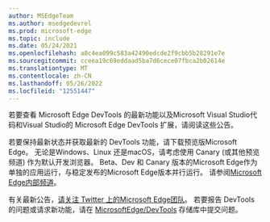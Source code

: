 ```yaml
---
author: MSEdgeTeam
ms.author: msedgedevrel
ms.prod: microsoft-edge
ms.topic: include
ms.date: 05/24/2021
ms.openlocfilehash: a8c4ea099c583a42490edcde2f9cbb5b28291e7e
ms.sourcegitcommit: cceea19c69eddaad5ba7d6cece07fbca2b02614e
ms.translationtype: MT
ms.contentlocale: zh-CN
ms.lasthandoff: 05/26/2022
ms.locfileid: "12551447"
---
```

若要查看 Microsoft Edge DevTools 的最新功能以及Microsoft Visual Studio代码和Visual Studio的 Microsoft Edge DevTools 扩展，请阅读这些公告。

若要保持最新状态并获取最新的 DevTools 功能，请下载预览版Microsoft Edge。  无论是Windows、Linux 还是macOS，请考虑使用 Canary (或其他预览频道) 作为默认开发浏览器。  Beta、Dev 和 Canary 版本的Microsoft Edge作为单独的应用运行，与稳定发布的Microsoft Edge版本并行运行。  请参阅[Microsoft Edge内部频道](https://aka.ms/microsoftedge)。

有关最新公告，[请关注 Twitter 上的Microsoft Edge团队](https://twitter.com/MSEdgeDev)。 若要报告 DevTools 的问题或请求新功能，请在 [MicrosoftEdge/DevTools](https://github.com/MicrosoftEdge/DevTools) 存储库中提交问题。
